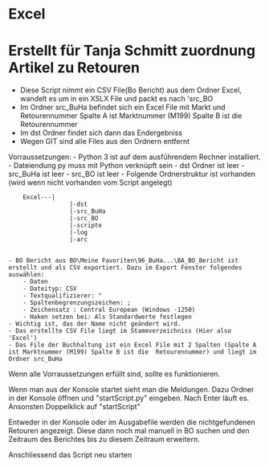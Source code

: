 # Excel
# Erstellt für Tanja Schmitt zuordnung Artikel zu Retouren
- Diese Script nimmt ein CSV File(Bo Bericht) aus dem Ordner Excel, wandelt es um in ein XSLX File und packt es nach 'src_BO
- Im Ordner src_BuHa befindet sich ein Excel File mit Markt und Retourennummer Spalte A ist Marktnummer (M199) Spalte B ist die Retourennummer
- Im dst Ordner findet sich dann das Endergebniss
- Wegen GIT sind alle Files aus den Ordnern entfernt

Vorraussetzungen:
	- Python 3 ist auf dem ausführendem Rechner installiert. 
	- Dateiendung py muss mit Python verknüpft sein
	- dst Ordner ist leer
	- src_BuHa ist leer
	- src_BO ist leer
	- Folgende Ordnerstruktur ist vorhanden (wird wenn nicht vorhanden vom Script angelegt)
    
        Excel---|
					 |-dst
					 |-src_BuHa
					 |-src_BO
					 |-scripte
                     |-log
					 |-arc
					 
					 
    - BO Bericht aus BO\Meine Favoriten\96_BuHa...\BA_BO_Bericht ist erstellt und als CSV exportiert. Dazu im Export Fenster folgendes auswählen:
		- Daten
		- Dateityp: CSV
		- Textqualifizierer: "
		- Spaltenbegrenzungszeichen: ;
		- Zeichensatz : Central European (Windows -1250)
		- Haken setzen bei: Als Standardwerte festlegen
	- Wichtig ist, das der Name nicht geändert wird.
    - Das erstellte CSV File liegt im Stammverzeichniss (Hier also 'Excel')
    - Das File der Buchhaltung ist ein Excel File mit 2 Spalten (Spalte A ist Marktnummer (M199) Spalte B ist die  Retourennummer) und liegt im Ordner src_BuHa
	
Wenn alle Vorraussetzungen erfüllt sind, sollte es funktionieren.

Wenn man aus der Konsole startet sieht man die Meldungen. Dazu Ordner in der Konsole öffnen und 
"startScript.py" eingeben. Nach Enter läuft es. Ansonsten Doppelklick auf "startScript"

Entweder in der Konsole oder im Ausgabefile werden die nichtgefundenen Retouren angezeigt. Diese dann noch
mal manuell in BO suchen und den Zeitraum des Berichtes bis zu diesem Zeitraum erweitern.

Anschliessend das Script neu starten

